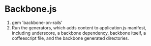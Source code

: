 # Backbone.js 

1) gem 'backbone-on-rails'
2) Run the generators, which adds content to application.js manifest, including underscore, a backbone dependency, backbone itself, a coffeescript file, and the backbone generated directories.
